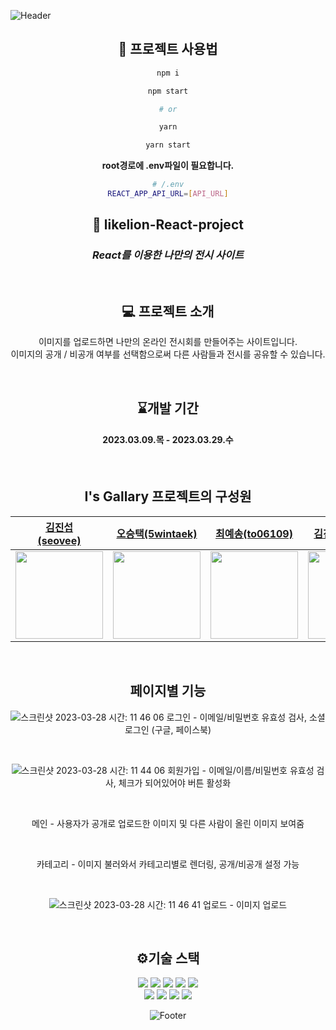 ![Header](https://capsule-render.vercel.app/api?type=waving&color=F8E2CF&height=240&section=header&text=Asparagus&fontSize=80&animation=fadeIn&fontAlignY=38&fontColor=3A4A51)


<div align="center">

## 🚀 프로젝트 사용법

```sh
npm i

npm start

# or

yarn

yarn start
```

**root경로에 .env파일이 필요합니다.**

```sh
# /.env
REACT_APP_API_URL=[API_URL]
```


## 🦁 likelion-React-project
### _React를 이용한 나만의 전시 사이트_
<br>

## 💻 프로젝트 소개

이미지를 업로드하면 나만의 온라인 전시회를 만들어주는 사이트입니다.  <br>
이미지의 공개 / 비공개 여부를 선택함으로써 다른 사람들과 전시를 공유할 수 있습니다.

<br>

## ⌛개발 기간
#### 2023.03.09.목 - 2023.03.29.수

<br>

## I's Gallary 프로젝트의 구성원

|[김진섭 <br>(seovee)](https://github.com/seovee)|[오승택(5wintaek)](https://github.com/5wintaek)|[최예송(to06109)](https://github.com/to06109)|[김진희(kyuran6)](https://github.com/kyuran6)|[문나래(munnarae)](https://github.com/munnarae)|
|------|---|---|---|---|
|<img src="https://avatars.githubusercontent.com/u/18073169?v=4" width="140">|<img src="https://user-images.githubusercontent.com/109938280/225849971-ea8a252d-0210-4f79-a0cc-a20ba9db81db.jpeg" width="140">|<img src="https://user-images.githubusercontent.com/69625013/215288901-df0a18e7-9553-4911-be9e-823df1cdbdd9.jpg" width="140">|<img src="https://user-images.githubusercontent.com/119389578/224522581-36691cf0-286b-4128-adee-1ed37b3b4222.JPG" width="140">|<img src="https://user-images.githubusercontent.com/92195610/224521197-13956d69-3602-4347-afb2-dd1c2bec048d.jpg" width="140">|

<br>

## 페이지별 기능
![스크린샷 2023-03-28 시간: 11 46 06](https://user-images.githubusercontent.com/119389578/228114237-ab3ade1c-a6f5-4553-ae7d-b7fa1ab679f2.png)
로그인 - 이메일/비밀번호 유효성 검사, 소셜로그인 (구글, 페이스북)  

<br>

![스크린샷 2023-03-28 시간: 11 44 06](https://user-images.githubusercontent.com/119389578/228114182-56e0d965-8c39-4380-9154-5225130c242d.png)
회원가입 - 이메일/이름/비밀번호 유효성 검사, 체크가 되어있어야 버튼 활성화  

<br>

메인 - 사용자가 공개로 업로드한 이미지 및 다른 사람이 올린 이미지 보여줌  

<br>

카테고리 - 이미지 불러와서 카테고리별로 렌더링, 공개/비공개 설정 가능  

<br>

![스크린샷 2023-03-28 시간: 11 46 41](https://user-images.githubusercontent.com/119389578/228114331-83d76cef-7ee4-4e29-845b-39b0c0af426d.png)
업로드 - 이미지 업로드 


<br>

## ⚙️기술 스택
<div>
<img src="https://img.shields.io/badge/CSS3-1572B6?style=flat-square&logo=css3&logoColor=white"/>
<img src="https://img.shields.io/badge/GitHub-181717?style=flat-square&logo=GitHub&logoColor=white"/>
<img src="https://img.shields.io/badge/JavaScript-F7DF1E?style=flat-square&logo=javascript&logoColor=black"/>
<img src="https://img.shields.io/badge/React-61DAFB?style=flat-square&logo=React&logoColor=black"/>
<img src="https://img.shields.io/badge/Firebase-FFCA28?style=flat-square&logo=Firebase&logoColor=black"/>
</div>
<div>
<img src="https://img.shields.io/badge/HTML5-E34F26?style=flat-square&logo=HTML5&logoColor=black"/>
<img src="https://img.shields.io/badge/Visual Studio Code-007ACC?style=flat-square&logo=Visual Studio Code&logoColor=white"/>
<img src="https://img.shields.io/badge/styled components-DB7093?style=flat-square&logo=styled-components&logoColor=white"/>
<img src="https://img.shields.io/badge/-Framer%20motion-brightgreen"/>
</div>

![Footer](https://capsule-render.vercel.app/api?type=waving&color=F8E2CF&height=240&section=footer&animation=fadeIn)
